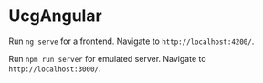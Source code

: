 # UcgAngular

Run `ng serve` for a frontend. Navigate to `http://localhost:4200/`.

Run `npm run server` for emulated server. Navigate to `http://localhost:3000/`.

